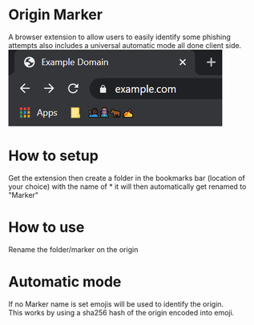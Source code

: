 # Origin Marker
A browser extension to allow users to easily identify some phishing attempts also includes a universal automatic mode all done client side.  
![Example of automatic mode](Screenshot.png)

# How to setup
Get the extension then create a folder in the bookmarks bar (location of your choice) with the name of * it will then automatically get renamed to "Marker"

# How to use
Rename the folder/marker on the origin

# Automatic mode
If no Marker name is set emojis will be used to identify the origin.  
This works by using a sha256 hash of the origin encoded into emoji.

